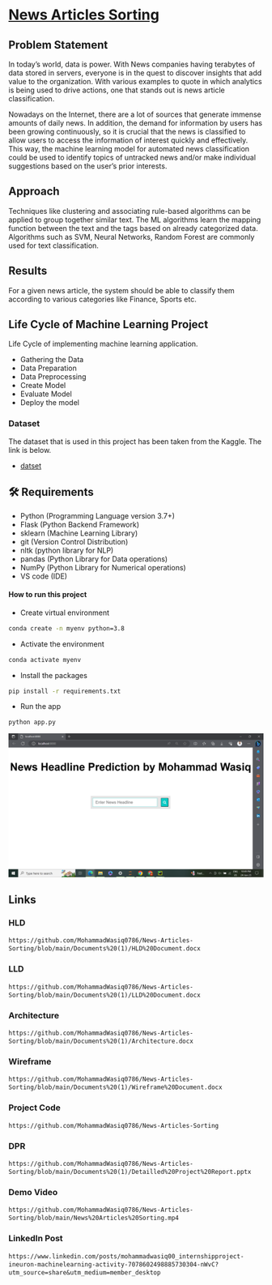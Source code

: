 # [News Articles Sorting](https://github.com/MohammadWasiq0786/News-Articles-Sorting/tree/main)

## Problem Statement
In today’s world, data is power. With News companies having terabytes of data stored in servers, everyone is in the quest to discover insights that add value to the organization. With various examples to quote in which analytics is being used to drive actions, one that stands out is news article classification. 

Nowadays on the Internet, there are a lot of sources that generate immense amounts of daily news. In addition, the demand for information by users has been growing continuously, so it is crucial that the news is classified to allow users to access the information of interest quickly and effectively. This way, the machine learning model for automated news classification could be used to identify topics of untracked news and/or make individual suggestions based on the user’s prior interests.


## Approach
Techniques like clustering and associating rule-based algorithms can be  applied to group together similar text. The ML algorithms learn the mapping function between the text and the tags based on already categorized data. Algorithms such as SVM, Neural Networks, Random Forest are commonly used for text classification.

## Results
For a given news article, the system should be able to classify them according to various categories like Finance, Sports etc.

## Life Cycle of Machine Learning Project
Life Cycle of implementing machine learning application.
- Gathering the Data
- Data Preparation
- Data Preprocessing
- Create Model
- Evaluate Model
- Deploy the model

### Dataset
The dataset that is used in this project has been taken from the Kaggle. The link is below.

- [datset](https://www.kaggle.com/c/learn-ai-bbc/data)

## 🛠️ Requirements
* Python (Programming Language version 3.7+)
* Flask (Python Backend Framework)
* sklearn (Machine Learning Library)
* git (Version Control Distribution)
* nltk (python library for NLP)
* pandas (Python Library for Data operations)
* NumPy (Python Library for Numerical operations)
* VS code (IDE)

#### How to run this project
- Create virtual environment
```bash
conda create -n myenv python=3.8
```
- Activate the environment
```bash
conda activate myenv
```
- Install the packages
```bash
pip install -r requirements.txt
```
- Run the app
```bash
python app.py
```

![img](https://github.com/MohammadWasiq0786/News-Articles-Sorting/blob/main/Images/NAS1.png)



## Links

### HLD
```
https://github.com/MohammadWasiq0786/News-Articles-Sorting/blob/main/Documents%20(1)/HLD%20Document.docx
```

### LLD
```
https://github.com/MohammadWasiq0786/News-Articles-Sorting/blob/main/Documents%20(1)/LLD%20Document.docx
```

### Architecture
```
https://github.com/MohammadWasiq0786/News-Articles-Sorting/blob/main/Documents%20(1)/Architecture.docx
```

### Wireframe
```
https://github.com/MohammadWasiq0786/News-Articles-Sorting/blob/main/Documents%20(1)/Wireframe%20Document.docx
```

### Project Code
```
https://github.com/MohammadWasiq0786/News-Articles-Sorting
```

### DPR
```
https://github.com/MohammadWasiq0786/News-Articles-Sorting/blob/main/Documents%20(1)/Detailled%20Project%20Report.pptx
```

### Demo Video
```
https://github.com/MohammadWasiq0786/News-Articles-Sorting/blob/main/News%20Articles%20Sorting.mp4
```

### LinkedIn Post
```
https://www.linkedin.com/posts/mohammadwasiq00_internshipproject-ineuron-machinelearning-activity-7078602498885730304-nWvC?utm_source=share&utm_medium=member_desktop
````
